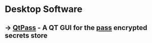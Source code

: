 # Desktop Software

## → [QtPass](software/qtpass.md) - A QT GUI for the [pass](https://www.passwordstore.org/) encrypted secrets store 